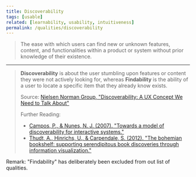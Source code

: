 ```yaml
---
title: Discoverability
tags: [usable]
related: [learnability, usability, intuitiveness]
permalink: /qualities/discoverability
---
```


> The ease with which users can find new or unknown features, content, and functionalities within a product or system without prior knowledge of their existence.

<hr class="with-no-margin"/>

> **Discoverability** is about the user stumbling upon features or content they were not actively looking for, whereas **Findability** is the ability of a user to locate a specific item that they already know exists.
> 
> Source: [Nielsen Norman Group, "Discoverability: A UX Concept We Need to Talk About"](https://www.nngroup.com/articles/discoverability-ux-concept/)
> 
> Further Reading:
> * [Campos, P., & Nunes, N. J. (2007). "Towards a model of discoverability for interactive systems."](https://www.tandfonline.com/doi/abs/10.1080/01449290701425825)
> * [Thudt, A., Hinrichs, U., & Carpendale, S. (2012). "The bohemian bookshelf: supporting serendipitous book discoveries through information visualization."](https://openaccess.city.ac.uk/id/eprint/1266/)


Remark: "Findability" has deliberately been excluded from out list of qualities.